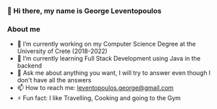 ### 👋 Hi there, my name is George Leventopoulos


### About me
- 🔭 I’m currently working on my Computer Science Degree at the University of Crete (2018-2022)
- 🌱 I’m currently learning Full Stack Development using Java in the backend 
- 💬 Ask me about anything you want, I will try to answer even though I don't have all the answers
- 📫 How to reach me: leventopoulos.george@gmail.com
- ⚡ Fun fact: I like Travelling, Cooking and going to the Gym
